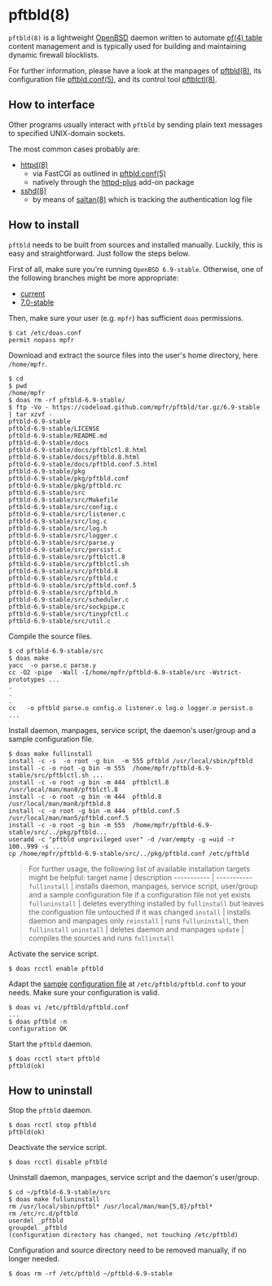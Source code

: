 # pftbld(8)

`pftbld(8)` is a lightweight [OpenBSD](https://www.openbsd.org) daemon written to automate [pf(4) table](http://man.openbsd.org/pf.conf#TABLES) content management and is typically used for building and maintaining dynamic firewall blocklists.

For further information, please have a look at the manpages of [pftbld(8)](https://mpfr.net/man/pftbld/6.9-stable/pftbld.8.html), its configuration file [pftbld.conf(5)](https://mpfr.net/man/pftbld/6.9-stable/pftbld.conf.5.html), and its control tool [pftblctl(8)](https://mpfr.net/man/pftbld/6.9-stable/pftblctl.8.html).

## How to interface

Other programs usually interact with `pftbld` by sending plain text messages to specified UNIX-domain sockets.

The most common cases probably are:
* [httpd(8)](http://man.openbsd.org/httpd)
	* via FastCGI as outlined in [pftbld.conf(5)](https://mpfr.net/man/pftbld/6.9-stable/pftbld.conf.5.html#EXAMPLES)
	* natively through the [httpd-plus](https://github.com/mpfr/httpd-plus/tree/6.9-stable#notify-on-block) add-on package
* [sshd(8)](http://man.openbsd.org/sshd)
	* by means of [saltan(8)](https://github.com/mpfr/saltan/tree/6.9-stable) which is tracking the authentication log file

## How to install

`pftbld` needs to be built from sources and installed manually. Luckily, this is easy and straightforward. Just follow the steps below.

First of all, make sure you're running `OpenBSD 6.9-stable`. Otherwise, one of the following branches might be more appropriate:
* [current](https://github.com/mpfr/pftbld)
* [7.0-stable](https://github.com/mpfr/pftbld/tree/7.0-stable)

Then, make sure your user (e.g. `mpfr`) has sufficient `doas` permissions.

```
$ cat /etc/doas.conf
permit nopass mpfr
```

Download and extract the source files into the user's home directory, here `/home/mpfr`.

```
$ cd
$ pwd
/home/mpfr
$ doas rm -rf pftbld-6.9-stable/
$ ftp -Vo - https://codeload.github.com/mpfr/pftbld/tar.gz/6.9-stable | tar xzvf -
pftbld-6.9-stable
pftbld-6.9-stable/LICENSE
pftbld-6.9-stable/README.md
pftbld-6.9-stable/docs
pftbld-6.9-stable/docs/pftblctl.8.html
pftbld-6.9-stable/docs/pftbld.8.html
pftbld-6.9-stable/docs/pftbld.conf.5.html
pftbld-6.9-stable/pkg
pftbld-6.9-stable/pkg/pftbld.conf
pftbld-6.9-stable/pkg/pftbld.rc
pftbld-6.9-stable/src
pftbld-6.9-stable/src/Makefile
pftbld-6.9-stable/src/config.c
pftbld-6.9-stable/src/listener.c
pftbld-6.9-stable/src/log.c
pftbld-6.9-stable/src/log.h
pftbld-6.9-stable/src/logger.c
pftbld-6.9-stable/src/parse.y
pftbld-6.9-stable/src/persist.c
pftbld-6.9-stable/src/pftblctl.8
pftbld-6.9-stable/src/pftblctl.sh
pftbld-6.9-stable/src/pftbld.8
pftbld-6.9-stable/src/pftbld.c
pftbld-6.9-stable/src/pftbld.conf.5
pftbld-6.9-stable/src/pftbld.h
pftbld-6.9-stable/src/scheduler.c
pftbld-6.9-stable/src/sockpipe.c
pftbld-6.9-stable/src/tinypfctl.c
pftbld-6.9-stable/src/util.c
```

Compile the source files.

```
$ cd pftbld-6.9-stable/src
$ doas make
yacc  -o parse.c parse.y
cc -O2 -pipe  -Wall -I/home/mpfr/pftbld-6.9-stable/src -Wstrict-prototypes ...
.
.
.
cc   -o pftbld parse.o config.o listener.o log.o logger.o persist.o ...
```

Install daemon, manpages, service script, the daemon's user/group and a sample configuration file.

```
$ doas make fullinstall
install -c -s  -o root -g bin  -m 555 pftbld /usr/local/sbin/pftbld
install -c -o root -g bin -m 555  /home/mpfr/pftbld-6.9-stable/src/pftblctl.sh ...
install -c -o root -g bin -m 444  pftblctl.8 /usr/local/man/man8/pftblctl.8
install -c -o root -g bin -m 444  pftbld.8 /usr/local/man/man8/pftbld.8
install -c -o root -g bin -m 444  pftbld.conf.5 /usr/local/man/man5/pftbld.conf.5
install -c -o root -g bin -m 555  /home/mpfr/pftbld-6.9-stable/src/../pkg/pftbld...
useradd -c "pftbld unprivileged user" -d /var/empty -g =uid -r 100..999 -s ...
cp /home/mpfr/pftbld-6.9-stable/src/../pkg/pftbld.conf /etc/pftbld
```

> For further usage, the following list of available installation targets might be helpful:
> target name | description
> ----------- | -----------
> `fullinstall` | installs daemon, manpages, service script, user/group and a sample configuration file if a configuration file not yet exists
> `fulluninstall` | deletes everything installed by `fullinstall` but leaves the configuation file untouched if it was changed
> `install` | installs daemon and manpages only
> `reinstall` | runs `fulluninstall`, then `fullinstall`
> `uninstall` | deletes daemon and manpages
> `update` | compiles the sources and runs `fullinstall`

Activate the service script.

```
$ doas rcctl enable pftbld
```

Adapt the [sample](pkg/pftbld.conf) [configuration file](https://mpfr.net/man/pftbld/6.9-stable/pftbld.conf.5.html) at `/etc/pftbld/pftbld.conf` to your needs. Make sure your configuration is valid.

```
$ doas vi /etc/pftbld/pftbld.conf
...
$ doas pftbld -n
configuration OK
```

Start the `pftbld` daemon.

```
$ doas rcctl start pftbld
pftbld(ok)
```

## How to uninstall

Stop the `pftbld` daemon.

```
$ doas rcctl stop pftbld
pftbld(ok)
```

Deactivate the service script.

```
$ doas rcctl disable pftbld
```

Uninstall daemon, manpages, service script and the daemon's user/group.

```
$ cd ~/pftbld-6.9-stable/src
$ doas make fulluninstall
rm /usr/local/sbin/pftbl* /usr/local/man/man{5,8}/pftbl*
rm /etc/rc.d/pftbld
userdel _pftbld
groupdel _pftbld
(configuration directory has changed, not touching /etc/pftbld)
```

Configuration and source directory need to be removed manually, if no longer needed.

```
$ doas rm -rf /etc/pftbld ~/pftbld-6.9-stable
```

